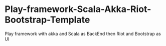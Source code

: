# Play-framework-Scala-Akka-Riot-Bootstrap-Template
Play framework with akka and Scala as BackEnd then Riot and Bootstrap as UI
